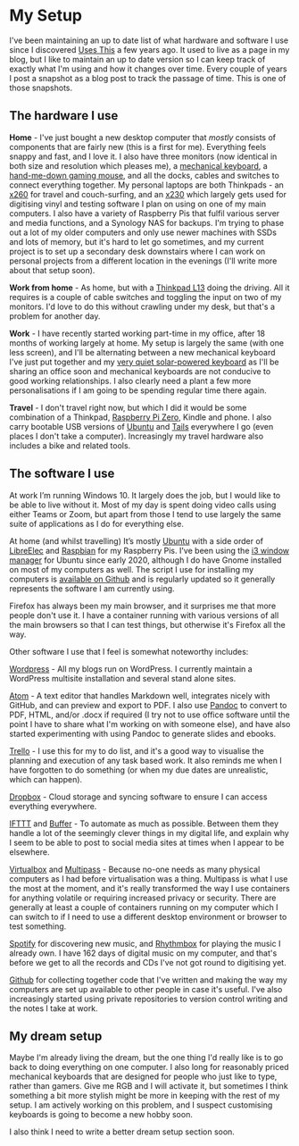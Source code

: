 # My Setup

I've been maintaining an up to date list of what hardware and software I use since I discovered [Uses This][19] a few years ago. It used to live as a page in my blog, but I like to maintain an up to date version so I can keep track of exactly what I'm using and how it changes over time. Every couple of years I post a snapshot as a blog post to track the passage of time. This is one of those snapshots.

## The hardware I use

**Home** - I've just bought a new desktop computer that _mostly_ consists of components that are fairly new (this is a first for me). Everything feels snappy and fast, and I love it. I also have three monitors (now identical in both size and resolution which pleases me), a [mechanical keyboard][26], a [hand-me-down gaming mouse][17], and all the docks, cables and switches to connect everything together. My personal laptops are both Thinkpads - an [x260][3] for travel and couch-surfing, and an [x230][1] which largely gets used for digitising vinyl and testing software I plan on using on one of my main computers. I also have a variety of Raspberry Pis that fulfil various server and media functions, and a Synology NAS for backups. I'm trying to phase out a lot of my older computers and only use newer machines with SSDs and lots of memory, but it's hard to let go sometimes, and my current project is to set up a secondary desk downstairs where I can work on personal projects from a different location in the evenings (I'll write more about that setup soon).

**Work from home** - As home, but with a [Thinkpad L13][25] doing the driving. All it requires is a couple of cable switches and toggling the input on two of my monitors. I'd love to do this without crawling under my desk, but that's a problem for another day.

**Work** - I have recently started working part-time in my office, after 18 months of working largely at home. My setup is largely the same (with one less screen), and I'll be alternating between a new mechanical keyboard I've just put together and my [very quiet solar-powered keyboard][2] as I'll be sharing an office soon and mechanical keyboards are not conducive to good working relationships. I also clearly need a plant a few more personalisations if I am going to be spending regular time there again.

**Travel** - I don't travel right now, but which I did it would be some combination of a Thinkpad, [Raspberry Pi Zero][20], Kindle and phone. I also carry bootable USB versions of [Ubuntu][21] and [Tails][29] everywhere I go (even places I don't take a computer). Increasingly my travel hardware also includes a bike and related tools.

## The software I use

At work I’m running Windows 10. It largely does the job, but I would like to be able to live without it. Most of my day is spent doing video calls using either Teams or Zoom, but apart from those I tend to use largely the same suite of applications as I do for everything else.

At home (and whilst travelling) It’s mostly [Ubuntu][21] with a side order of [LibreElec][22] and [Raspbian][23] for my Raspberry Pis. I've been using the [i3 window manager][27] for Ubuntu since early 2020, although I do have Gnome installed on most of my computers as well. The script I use for installing my computers is [available on Github][28] and is regularly updated so it generally represents the software I am currently using.

Firefox has always been my main browser, and it surprises me that more people don't use it. I have a container running with various versions of all the main browsers so that I can test things, but otherwise it's Firefox all the way.  

Other software I use that I feel is somewhat noteworthy includes:

[Wordpress][24] - All my blogs run on WordPress. I currently maintain a WordPress multisite installation and several stand alone sites.

[Atom][6] - A text editor that handles Markdown well, integrates nicely with GitHub, and can preview and export to PDF. I also use [Pandoc][7] to convert to PDF, HTML, and/or .docx if required (I try not to use office software until the point I have to share what I'm working on with someone else), and have also started experimenting with using Pandoc to generate slides and ebooks.

[Trello][9] - I use this for my to do list, and it's a good way to visualise the planning and execution of any task based work. It also reminds me when I have forgotten to do something (or when my due dates are unrealistic, which can happen).

[Dropbox][10] - Cloud storage and syncing software to ensure I can access everything everywhere.

[IFTTT][11] and [Buffer][12] - To automate as much as possible. Between them they handle a lot of the seemingly clever things in my digital life, and explain why I seem to be able to post to social media sites at times when I appear to be elsewhere.

[Virtualbox][14] and [Multipass][8] - Because no-one needs as many physical computers as I had before virtualisation was a thing. Multipass is what I use the most at the moment, and it's really transformed the way I use containers for anything volatile or requiring increased privacy or security. There are generally at least a couple of containers running on my computer which I can switch to if I need to use a different desktop environment or browser to test something.

[Spotify][5] for discovering new music, and [Rhythmbox][18] for playing the music I already own. I have 162 days of digital music on my computer, and that's before we get to all the records and CDs I've not got round to digitising yet.

[Github][16] for collecting together code that I've written and making the way my computers are set up available to other people in case it's useful. I've also increasingly started using private repositories to version control writing and the notes I take at work.

## My dream setup

Maybe I'm already living the dream, but the one thing I'd really like is to go back to doing everything on one computer. I also long for reasonably priced mechanical keyboards that are designed for people who just like to type, rather than gamers. Give me RGB and I will activate it, but sometimes I think something a bit more stylish might be more in keeping with the rest of my setup. I am actively working on this problem, and I suspect customising keyboards is going to become a new hobby soon.

I also think I need to write a better dream setup section soon.


 [1]: https://www.lenovo.com/gb/en/laptops/thinkpad/x-series/x230/
 [2]: http://support.logitech.com/product/wireless-solar-keyboard-k760-for-mac
 [3]: https://www.lenovo.com/gb/en/laptops/thinkpad/x-series/ThinkPad-X260/p/22TP2TX2600
 [4]: http://www.amazon.co.uk/Ion-LP-Vinyl-Archiving-Turntable-Converter/dp/B0029QRA1U
 [5]: https://open.spotify.com/
 [6]: https://atom.io/
 [7]: http://pandoc.org/
 [8]: https://multipass.run/
 [9]: https://trello.com
 [10]: https://www.dropbox.com/
 [11]: https://ifttt.com/
 [12]: https://buffer.com
 [13]: https://wiki.gnome.org/Apps/Rhythmbox
 [14]: https://www.virtualbox.org/
 [15]: https://libreelec.tv/
 [16]: https://github.com/teknostatik
 [17]: https://www.amazon.co.uk/Razer-Wraith-Laser-Sensor-Mouse/dp/B009A3KWVU
 [18]: https://wiki.gnome.org/Apps/Rhythmbox
 [19]: https://usesthis.com/
 [20]: https://www.raspberrypi.org/products/raspberry-pi-zero/
 [21]: https://www.ubuntu.com
 [22]: https://libreelec.tv/
 [23]: http://www.raspbian.org/
 [24]: https://wordpress.org/
 [25]: https://www.lenovo.com/gb/en/laptops/thinkpad/l-series/ThinkPad-L13-Gen-2/p/22TPL13L3N2
 [26]: https://www.amazon.co.uk/Hcman-Mechanical-Keyboard-Switches-Anti-ghosting-87-Keys-LED-Black/dp/B0713PRC21
 [27]: https://i3wm.org/
 [28]: https://github.com/teknostatik/deploy_ubuntu
 [29]: https://tails.boum.org/

